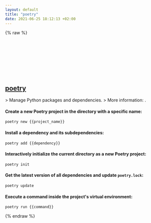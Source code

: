 ```yaml
---
layout: default
title: "poetry"
date: 2021-06-25 18:12:13 +02:00
---
```

{% raw %}
<h2 id="poetry">
  <a href="/en/common/poetry.html">poetry</a> <a href="#poetry"><svg class="icon">
    <use href="/assets/images/unicode_sprite.svg#link" />
  </svg></a>
</h2>
> Manage Python packages and dependencies.
> More information: <https://python-poetry.org/docs>.

#### Create a new Poetry project in the directory with a specific name:
```shell
poetry new {{project_name}}
```
#### Install a dependency and its subdependencies:
```shell
poetry add {{dependency}}
```
#### Interactively initialize the current directory as a new Poetry project:
```shell
poetry init
```
#### Get the latest version of all dependencies and update `poetry.lock`:
```shell
poetry update
```
#### Execute a command inside the project's virtual environment:
```shell
poetry run {{command}}
```
{% endraw %}